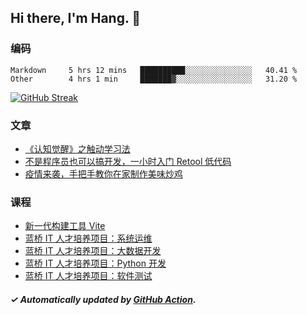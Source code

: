 ## Hi there, I'm Hang. 👋

### 编码

<!--START_SECTION:waka-->

```text
Markdown     5 hrs 12 mins   ██████████░░░░░░░░░░░░░░░   40.41 %
Other        4 hrs 1 min     ███████▓░░░░░░░░░░░░░░░░░   31.20 %
```

<!--END_SECTION:waka-->

[![GitHub Streak](https://github-readme-streak-stats.herokuapp.com?user=huhuhang&hide_border=true&date_format=%5BY.%5Dn.j)](https://git.io/streak-stats)

### 文章

<!-- BLOG:START -->
- [《认知觉醒》之触动学习法](https://huhuhang.com/post/reading/cognitive_awakening?from=github)
- [不是程序员也可以搞开发，一小时入门 Retool 低代码](https://huhuhang.com/post/sspai/73013?from=github)
- [疫情来袭，手把手教你在家制作美味炒鸡](https://huhuhang.com/post/sspai/72081?from=github)<!-- BLOG:END -->

### 课程

<!-- SYL:START -->
- [新一代构建工具 Vite](https://www.lanqiao.cn/courses/9508/)
- [蓝桥 IT 人才培养项目：系统运维](https://www.lanqiao.cn/courses/9120/)
- [蓝桥 IT 人才培养项目：大数据开发](https://www.lanqiao.cn/courses/9119/)
- [蓝桥 IT 人才培养项目：Python 开发](https://www.lanqiao.cn/courses/9118/)
- [蓝桥 IT 人才培养项目：软件测试](https://www.lanqiao.cn/courses/9117/)
<!-- SYL:END -->

##### ✓ Automatically updated by [GitHub Action](https://github.com/huhuhang/huhuhang/actions).
